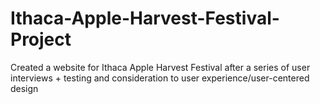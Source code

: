 # Ithaca-Apple-Harvest-Festival-Project

Created a website for Ithaca Apple Harvest Festival after a series of user interviews + testing and consideration to user experience/user-centered design 
